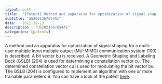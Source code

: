 ```yaml
---
layout: post
title:  "[Patent] Method and apparatus for optimization of signal shaping for a multi-user multiple input multiple output (MU-MIMO) communication system"
subtitle: "US2021367654A1"
date:   2021-11-23
description : "US2021367654A1"
categories: [patents]
---
```


A method and an apparatus for optimization of signal shaping for a multi-user multiple input multiple output (MU-MIMO) communication system (100) is described. A bit vector bu is received. A Geometric Shaping and Labeling Bock (GSLB) (204) is used for determining a constellation vector cu. The determined constellation vector cu is used for modulating the bit vector bu. The GSLB (204) is configured to implement an algorithm with one or more trainable parameters θ.
You can have a look at the patent [here](https://worldwide.espacenet.com/patent/search/family/075887844/publication/EP3913816A1?q=Mathieu%20Goutay).




